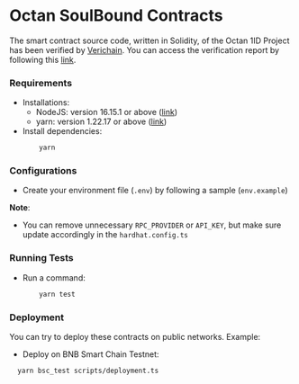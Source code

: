 # Octan SoulBound Contracts

The smart contract source code, written in Solidity, of the Octan 1ID Project has been verified by [Verichain](https://www.verichains.io/). You can access the verification report by following this [link](https://github.com/verichains/public-audit-reports/blob/main/Verichains%20Public%20Audit%20Report%20-%20Octan%20Soulbound%20Token%20-%20v1.1.pdf).

### Requirements

- Installations:
  - NodeJS: version 16.15.1 or above ([link](https://nodejs.org/en/))
  - yarn: version 1.22.17 or above ([link](https://www.npmjs.com/package/yarn))
- Install dependencies:
  ```bash
      yarn
  ```

### Configurations

- Create your environment file (`.env`) by following a sample (`env.example`)
    
**Note**: 
- You can remove unnecessary `RPC_PROVIDER` or `API_KEY`, but make sure update accordingly in the `hardhat.config.ts`

### Running Tests
- Run a command:
  ```bash
      yarn test
  ```

### Deployment

You can try to deploy these contracts on public networks. Example:

- Deploy on BNB Smart Chain Testnet:
```bash
  yarn bsc_test scripts/deployment.ts
```
